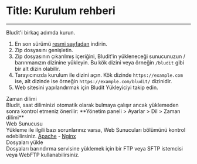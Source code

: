 # Title: Kurulum rehberi
<!-- Position: 3 -->
---
Bludit'i birkaç adımda kurun.
1. En son sürümü [resmi sayfadan](https://www.bludit.com) indirin.
2. Zip dosyasını genişletin.
3. Zip dosyasının çıkarılmış içeriğini, Bludit'in yükleneceği sunucunuzun / barınmanızın dizinine yükleyin. Bu kök dizini veya örneğin `/bludit` gibi bir alt dizin olabilir.
4. Tarayıcınızda kurulum ile dizini açın. Kök dizinde `https://example.com` ise,  alt dizinde ise örneğin `https://example.com/bludit/` dizinidir.
5. Web sitesini yapılandırmak için Bludit Yükleyiciyi takip edin.

<div class="note">
<div class="title">Zaman dilimi</div>
Bludit, saat diliminizi otomatik olarak bulmaya çalışır ancak yüklemeden sonra kontrol etmeniz önerilir:
**Yönetim paneli > Ayarlar > Dil > Zaman dilimi**
</div>

<div class="note">
<div class="title">Web Sunucusu</div>
Yükleme ile ilgili bazı sorunlarınız varsa, Web Sunucuları bölümünü kontrol edebilirsiniz. <a href="https://docs.bludit.com/en/webservers/apache">Apache</a> - <a href="https://docs.bludit.com/en/webservers/nginx">Nginx</a>
</div>

<div class="note">
<div class="title">Dosyaları yükle</div>
Dosyaları barındırma servisine yüklemek için bir FTP veya SFTP istemcisi veya WebFTP kullanabilirsiniz.
</div>
